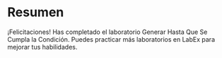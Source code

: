 # Resumen

¡Felicitaciones! Has completado el laboratorio Generar Hasta Que Se Cumpla la Condición. Puedes practicar más laboratorios en LabEx para mejorar tus habilidades.
